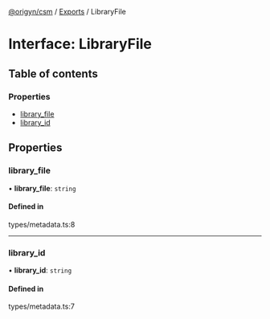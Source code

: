 [@origyn/csm](../README.md) / [Exports](../modules.md) / LibraryFile

# Interface: LibraryFile

## Table of contents

### Properties

- [library\_file](LibraryFile.md#library_file)
- [library\_id](LibraryFile.md#library_id)

## Properties

### library\_file

• **library\_file**: `string`

#### Defined in

types/metadata.ts:8

___

### library\_id

• **library\_id**: `string`

#### Defined in

types/metadata.ts:7
